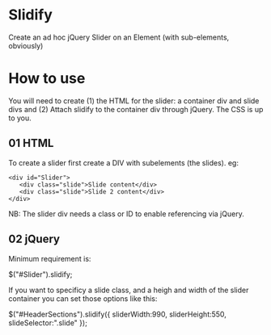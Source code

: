 Slidify
=======

Create an ad hoc jQuery Slider on an Element (with sub-elements, obviously)

How to use
==========

You will need to create (1) the HTML for the slider: a container div and slide divs and (2) Attach slidify to the container div through jQuery.  The CSS is up to you.

01 HTML
-------

To create a slider first create a DIV with subelements (the slides). eg:

    <div id="Slider">
       <div class="slide">Slide content</div>
       <div class="slide">Slide 2 content</div>
    </div>

NB: The slider div needs a class or ID to enable referencing via jQuery.

02 jQuery
----------

Minimum requirement is:

$("#Slider").slidify;

If you want to specificy a slide class, and a heigh and width of the slider container you can set those options like this:

$("#HeaderSections").slidify({
  sliderWidth:990,
  sliderHeight:550,
  slideSelector:".slide"
});

